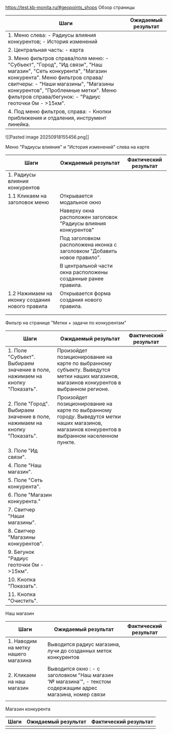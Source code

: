 https://test.kb-monita.ru/#geopoints_shops
Обзор страницы

| Шаги                                                                                                                                                                                                                                                                                                                                                                                                                                                                                                                                                                                    | Ожидаемый результат |
| --------------------------------------------------------------------------------------------------------------------------------------------------------------------------------------------------------------------------------------------------------------------------------------------------------------------------------------------------------------------------------------------------------------------------------------------------------------------------------------------------------------------------------------------------------------------------------------- | ------------------- |
| 1. Меню слева:                                                                                                    - Радиусы влияния конкурентов;                                                                       - История изменений                                                                                                                                                                                                                                                                                                                                              |                     |
| 2. Центральная часть:                                                                                         - карта                                                                                                                                                                                                                                                                                                                                                                                                                                                                   |                     |
| 3. Меню фильтров справа/поля меню:                                                             - "Субъект", "Город", "Ид связи", "Наш магазин", "Сеть конкурента", "Магазин конкурента".                                                                                  Меню фильтров справа/свитчеры:                                                                   - "Наши магазины", "Магазины конкурентов", "Проблемные метки".            Меню фильтров справа/бегунок:                                                                      - "Радиус геоточки 0м - >15км". |                     |
| 4. Под меню фильтров, справа:                                                                          - Кнопки приближения и отдаления, инструмент линейка.                                                                                                                                                                                                                                                                                                                                                                                                                            |                     |
![[Pasted image 20250918155456.png]]

Меню "Радиусы влияния" и "История изменений" слева на карте

| Шаги                                           | Ожидаемый результат                                                      | Фактический результат |
| ---------------------------------------------- | ------------------------------------------------------------------------ | --------------------- |
| 1. Радиусы влияния конкурентов                 |                                                                          |                       |
| 1.1 Кликаем на заголовок меню                  | Открывается модальное окно                                               |                       |
|                                                | Наверху окна расположен заголовок "Радиусы влияния конкурентов"          |                       |
|                                                | Под заголовком расположена иконка с заголовком "Добавить новое правило". |                       |
|                                                | В центральной части окна расположены созданные ранее правила.            |                       |
| 1.2 Нажимаем на иконку создания нового правила | Открывается форма создания нового правила.                               |                       |
|                                                |                                                                          |                       |
|                                                |                                                                          |                       |

Фильтр на странице "Метки + задачи по конкурентам"

| Шаги                                                                        | Ожидаемый результат                                                                                                                              | Фактический результат |
| --------------------------------------------------------------------------- | ------------------------------------------------------------------------------------------------------------------------------------------------ | --------------------- |
| 1. Поле "Субъект". Выбираем значение в поле, нажимаем на кнопку "Показать". | Произойдет позиционирование на карте по выбранному субъекту. Выведутся метки наших магазинов, магазинов конкурентов в выбранном регионе.         |                       |
| 2. Поле "Город". Выбираем значение в поле, нажимаем на кнопку "Показать".   | Произойдет позиционирование на карте по выбранному городу. Выведутся метки наших магазинов, магазинов конкурентов в выбранном населенном пункте. |                       |
| 3. Поле "Ид связи".                                                         |                                                                                                                                                  |                       |
| 4. Поле "Наш магазин".                                                      |                                                                                                                                                  |                       |
| 5. Поле "Сеть конкурента".                                                  |                                                                                                                                                  |                       |
| 6. Поле "Магазин конкурента."                                               |                                                                                                                                                  |                       |
| 7. Свитчер "Наши магазины".                                                 |                                                                                                                                                  |                       |
| 8. Свитчер "Магазины конкурентов".                                          |                                                                                                                                                  |                       |
| 9. Бегунок "Радиус геоточки 0м - >15км".                                    |                                                                                                                                                  |                       |
| 10. Кнопка "Показать".                                                      |                                                                                                                                                  |                       |
| 11. Кнопка "Очистить".                                                      |                                                                                                                                                  |                       |


Наш магазин

| Шаги                                | Ожидаемый результат                                                                                                                                                                     | Фактический результат |
| ----------------------------------- | --------------------------------------------------------------------------------------------------------------------------------------------------------------------------------------- | --------------------- |
| 1. Наводим на метку нашего магазина | Выводится радиус магазина, лучи до созданных меток конкурентов                                                                                                                          |                       |
| 2. Кликаем на наш магазин           | Выводится окно :                                                             - с заголовком "Наш магазин '№ магазина'",                - текстом содержащим адрес магазина, номер связи |                       |
|                                     |                                                                                                                                                                                         |                       |
Магазин конкурента

| Шаги | Ожидаемый результат | Фактический результат |
| ---- | ------------------- | --------------------- |
|      |                     |                       |
